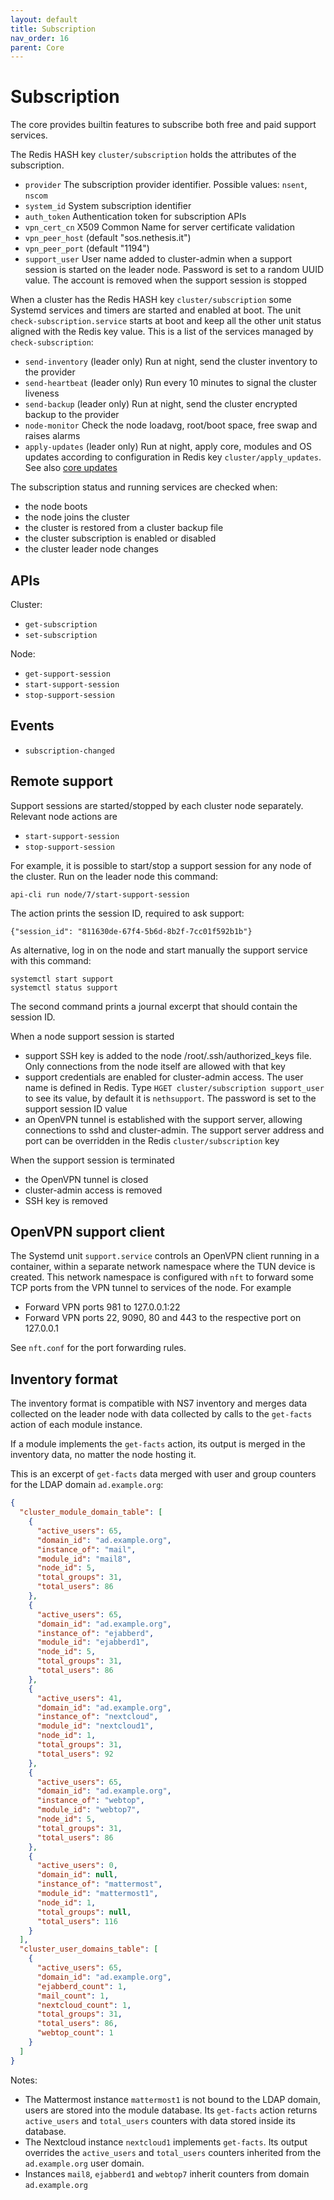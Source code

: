 ```yaml
---
layout: default
title: Subscription
nav_order: 16
parent: Core
---
```


# Subscription

The core provides builtin features to subscribe both free and paid support services.

The Redis HASH key `cluster/subscription` holds the attributes of the subscription.

- `provider` The subscription provider identifier. Possible values: `nsent`, `nscom`
- `system_id` System subscription identifier
- `auth_token` Authentication token for subscription APIs
- `vpn_cert_cn` X509 Common Name for server certificate validation
- `vpn_peer_host` (default "sos.nethesis.it")
- `vpn_peer_port` (default "1194")
- `support_user` User name added to cluster-admin when a support session
  is started on the leader node. Password is set to a random UUID value.
  The account is removed when the support session is stopped

When a cluster has the Redis HASH key `cluster/subscription` some Systemd
services and timers are started and enabled at boot. The unit
`check-subscription.service` starts at boot and keep all the other unit
status aligned with the Redis key value.  This is a list of the services
managed by `check-subscription`:

- `send-inventory` (leader only) Run at night, send the cluster inventory to the provider
- `send-heartbeat` (leader only) Run every 10 minutes to signal the cluster liveness
- `send-backup` (leader only) Run at night, send the cluster encrypted backup to the provider
- `node-monitor` Check the node loadavg, root/boot space, free swap and raises alarms
- `apply-updates` (leader only) Run at night, apply core, modules and OS
  updates according to configuration in Redis key `cluster/apply_updates`.
  See also [core updates]({{site.baseurl}}/core/updates)

The subscription status and running services are checked when:
- the node boots
- the node joins the cluster
- the cluster is restored from a cluster backup file
- the cluster subscription is enabled or disabled
- the cluster leader node changes

## APIs

Cluster:

- `get-subscription`
- `set-subscription`

Node:

- `get-support-session`
- `start-support-session`
- `stop-support-session`

## Events

- `subscription-changed`

## Remote support

Support sessions are started/stopped by each cluster node separately. Relevant node actions are

- `start-support-session`
- `stop-support-session`

For example, it is possible to start/stop a support session for any node
of the cluster. Run on the leader node this command:

    api-cli run node/7/start-support-session

The action prints the session ID, required to ask support:

    {"session_id": "811630de-67f4-5b6d-8b2f-7cc01f592b1b"}

As alternative, log in on the node and start manually the support service
with this command:

    systemctl start support
    systemctl status support

The second command prints a journal excerpt that should contain the session ID.

When a node support session is started

- support SSH key is added to the node /root/.ssh/authorized_keys file.
  Only connections from the node itself are allowed with that key
- support credentials are enabled for cluster-admin access. The user name
  is defined in Redis. Type `HGET cluster/subscription support_user` to
  see its value, by default it is `nethsupport`. The password is set to
  the support session ID value
- an OpenVPN tunnel is established with the support server, allowing
  connections to sshd and cluster-admin. The support server address and
  port can be overridden in the Redis `cluster/subscription` key

When the support session is terminated

- the OpenVPN tunnel is closed
- cluster-admin access is removed
- SSH key is removed

## OpenVPN support client

The Systemd unit `support.service` controls an OpenVPN client running in a
container, within a separate network namespace where the TUN device is
created.  This network namespace is configured with `nft` to forward some
TCP ports from the VPN tunnel to services of the node. For example

- Forward VPN ports 981 to 127.0.0.1:22
- Forward VPN ports 22, 9090, 80 and 443 to the respective port on 127.0.0.1

See `nft.conf` for the port forwarding rules.

## Inventory format

The inventory format is compatible with NS7 inventory and merges data
collected on the leader node with data collected by calls to the
`get-facts` action of each module instance.

If a module implements the `get-facts` action, its output is merged in the
inventory data, no matter the node hosting it.

This is an excerpt of `get-facts` data merged with user and group counters
for the LDAP domain `ad.example.org`:

```json
{
  "cluster_module_domain_table": [
    {
      "active_users": 65,
      "domain_id": "ad.example.org",
      "instance_of": "mail",
      "module_id": "mail8",
      "node_id": 5,
      "total_groups": 31,
      "total_users": 86
    },
    {
      "active_users": 65,
      "domain_id": "ad.example.org",
      "instance_of": "ejabberd",
      "module_id": "ejabberd1",
      "node_id": 5,
      "total_groups": 31,
      "total_users": 86
    },
    {
      "active_users": 41,
      "domain_id": "ad.example.org",
      "instance_of": "nextcloud",
      "module_id": "nextcloud1",
      "node_id": 1,
      "total_groups": 31,
      "total_users": 92
    },
    {
      "active_users": 65,
      "domain_id": "ad.example.org",
      "instance_of": "webtop",
      "module_id": "webtop7",
      "node_id": 5,
      "total_groups": 31,
      "total_users": 86
    },
    {
      "active_users": 0,
      "domain_id": null,
      "instance_of": "mattermost",
      "module_id": "mattermost1",
      "node_id": 1,
      "total_groups": null,
      "total_users": 116
    }
  ],
  "cluster_user_domains_table": [
    {
      "active_users": 65,
      "domain_id": "ad.example.org",
      "ejabberd_count": 1,
      "mail_count": 1,
      "nextcloud_count": 1,
      "total_groups": 31,
      "total_users": 86,
      "webtop_count": 1
    }
  ]
}
```

Notes:

- The Mattermost instance `mattermost1` is not bound to the LDAP domain,
  users are stored into the module database. Its `get-facts` action
  returns `active_users` and `total_users` counters with data stored
  inside its database.
- The Nextcloud instance `nextcloud1` implements `get-facts`. Its output
  overrides the `active_users` and `total_users` counters inherited from
  the `ad.example.org` user domain.
- Instances `mail8`, `ejabberd1` and `webtop7` inherit counters from
  domain `ad.example.org`
